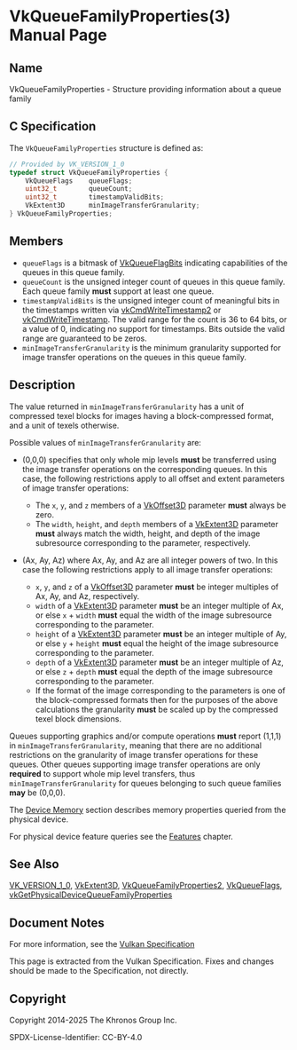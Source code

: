 # VkQueueFamilyProperties(3) Manual Page

## Name

VkQueueFamilyProperties - Structure providing information about a queue family



## [](#_c_specification)C Specification

The `VkQueueFamilyProperties` structure is defined as:

```c++
// Provided by VK_VERSION_1_0
typedef struct VkQueueFamilyProperties {
    VkQueueFlags    queueFlags;
    uint32_t        queueCount;
    uint32_t        timestampValidBits;
    VkExtent3D      minImageTransferGranularity;
} VkQueueFamilyProperties;
```

## [](#_members)Members

- `queueFlags` is a bitmask of [VkQueueFlagBits](https://registry.khronos.org/vulkan/specs/latest/man/html/VkQueueFlagBits.html) indicating capabilities of the queues in this queue family.
- `queueCount` is the unsigned integer count of queues in this queue family. Each queue family **must** support at least one queue.
- `timestampValidBits` is the unsigned integer count of meaningful bits in the timestamps written via [vkCmdWriteTimestamp2](https://registry.khronos.org/vulkan/specs/latest/man/html/vkCmdWriteTimestamp2.html) or [vkCmdWriteTimestamp](https://registry.khronos.org/vulkan/specs/latest/man/html/vkCmdWriteTimestamp.html). The valid range for the count is 36 to 64 bits, or a value of 0, indicating no support for timestamps. Bits outside the valid range are guaranteed to be zeros.
- `minImageTransferGranularity` is the minimum granularity supported for image transfer operations on the queues in this queue family.

## [](#_description)Description

The value returned in `minImageTransferGranularity` has a unit of compressed texel blocks for images having a block-compressed format, and a unit of texels otherwise.

Possible values of `minImageTransferGranularity` are:

- (0,0,0) specifies that only whole mip levels **must** be transferred using the image transfer operations on the corresponding queues. In this case, the following restrictions apply to all offset and extent parameters of image transfer operations:
  
  - The `x`, `y`, and `z` members of a [VkOffset3D](https://registry.khronos.org/vulkan/specs/latest/man/html/VkOffset3D.html) parameter **must** always be zero.
  - The `width`, `height`, and `depth` members of a [VkExtent3D](https://registry.khronos.org/vulkan/specs/latest/man/html/VkExtent3D.html) parameter **must** always match the width, height, and depth of the image subresource corresponding to the parameter, respectively.
- (Ax, Ay, Az) where Ax, Ay, and Az are all integer powers of two. In this case the following restrictions apply to all image transfer operations:
  
  - `x`, `y`, and `z` of a [VkOffset3D](https://registry.khronos.org/vulkan/specs/latest/man/html/VkOffset3D.html) parameter **must** be integer multiples of Ax, Ay, and Az, respectively.
  - `width` of a [VkExtent3D](https://registry.khronos.org/vulkan/specs/latest/man/html/VkExtent3D.html) parameter **must** be an integer multiple of Ax, or else `x` + `width` **must** equal the width of the image subresource corresponding to the parameter.
  - `height` of a [VkExtent3D](https://registry.khronos.org/vulkan/specs/latest/man/html/VkExtent3D.html) parameter **must** be an integer multiple of Ay, or else `y` + `height` **must** equal the height of the image subresource corresponding to the parameter.
  - `depth` of a [VkExtent3D](https://registry.khronos.org/vulkan/specs/latest/man/html/VkExtent3D.html) parameter **must** be an integer multiple of Az, or else `z` + `depth` **must** equal the depth of the image subresource corresponding to the parameter.
  - If the format of the image corresponding to the parameters is one of the block-compressed formats then for the purposes of the above calculations the granularity **must** be scaled up by the compressed texel block dimensions.

Queues supporting graphics and/or compute operations **must** report (1,1,1) in `minImageTransferGranularity`, meaning that there are no additional restrictions on the granularity of image transfer operations for these queues. Other queues supporting image transfer operations are only **required** to support whole mip level transfers, thus `minImageTransferGranularity` for queues belonging to such queue families **may** be (0,0,0).

The [Device Memory](https://registry.khronos.org/vulkan/specs/latest/html/vkspec.html#memory-device) section describes memory properties queried from the physical device.

For physical device feature queries see the [Features](https://registry.khronos.org/vulkan/specs/latest/html/vkspec.html#features) chapter.

## [](#_see_also)See Also

[VK\_VERSION\_1\_0](https://registry.khronos.org/vulkan/specs/latest/man/html/VK_VERSION_1_0.html), [VkExtent3D](https://registry.khronos.org/vulkan/specs/latest/man/html/VkExtent3D.html), [VkQueueFamilyProperties2](https://registry.khronos.org/vulkan/specs/latest/man/html/VkQueueFamilyProperties2.html), [VkQueueFlags](https://registry.khronos.org/vulkan/specs/latest/man/html/VkQueueFlags.html), [vkGetPhysicalDeviceQueueFamilyProperties](https://registry.khronos.org/vulkan/specs/latest/man/html/vkGetPhysicalDeviceQueueFamilyProperties.html)

## [](#_document_notes)Document Notes

For more information, see the [Vulkan Specification](https://registry.khronos.org/vulkan/specs/latest/html/vkspec.html#VkQueueFamilyProperties)

This page is extracted from the Vulkan Specification. Fixes and changes should be made to the Specification, not directly.

## [](#_copyright)Copyright

Copyright 2014-2025 The Khronos Group Inc.

SPDX-License-Identifier: CC-BY-4.0
